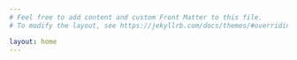 ```yaml
---
# Feel free to add content and custom Front Matter to this file.
# To modify the layout, see https://jekyllrb.com/docs/themes/#overriding-theme-defaults

layout: home
---
```

<!-- AnyTrack Tracking Code -->
<script>!function(e,t,n,s,a){(a=t.createElement(n)).async=!0,a.src="https://assets.anytrack.io/R7MjQaGHt4tz.js",(t=t.getElementsByTagName(n)[0]).parentNode.insertBefore(a,t),e[s]=e[s]||function(){(e[s].q=e[s].q||[]).push(arguments)}}(window,document,"script","AnyTrack");</script>
<!-- End AnyTrack Tracking Code -->
